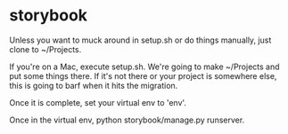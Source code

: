 # storybook
Unless you want to muck around in setup.sh or do things manually, just clone to ~/Projects.

If you're on a Mac, execute setup.sh. We're going to make ~/Projects and put some things there.  If it's not there or your project is somewhere else, this is going to barf when it hits the migration.

Once it is complete, set your virtual env to 'env'.

Once in the virtual env,  python storybook/manage.py runserver.


